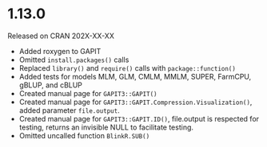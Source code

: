 
#  1.13.0
Released on CRAN 202X-XX-XX
* Added roxygen to GAPIT
* Omitted `install.packages()` calls
* Replaced `library()` and `require()` calls with `package::function()`
* Added tests for models MLM, GLM, CMLM, MMLM, SUPER, FarmCPU, gBLUP, and cBLUP
* Created manual page for `GAPIT3::GAPIT()`
* Created manual page for `GAPIT3::GAPIT.Compression.Visualization()`, added parameter `file.output`.
* Created manual page for `GAPIT3::GAPIT.ID()`, file.output is respected for testing, returns an invisible NULL to facilitate testing.
* Omitted uncalled function `BlinkR.SUB()`



